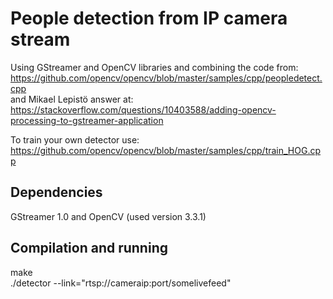 # People detection from IP camera stream



Using GStreamer and OpenCV libraries and combining the code from:   
https://github.com/opencv/opencv/blob/master/samples/cpp/peopledetect.cpp   
and Mikael Lepistö answer at:  
https://stackoverflow.com/questions/10403588/adding-opencv-processing-to-gstreamer-application  

To train your own detector use:  
https://github.com/opencv/opencv/blob/master/samples/cpp/train_HOG.cpp

##  Dependencies
GStreamer 1.0 and OpenCV (used version 3.3.1)

## Compilation and running 
make  
./detector --link="rtsp://cameraip:port/somelivefeed"

